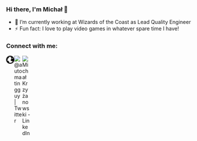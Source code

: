 ### Hi there, I'm Michał 👋

- 🔭 I’m currently working at Wizards of the Coast as Lead Quality Engineer
- ⚡ Fun fact: I love to play video games in whatever spare time I have!

### Connect with me:

[<img align="left" alt="automatingguy.com" width="22px" src="https://raw.githubusercontent.com/iconic/open-iconic/master/svg/globe.svg" />][ag]
[<img align="left" alt="@automatingguy | Twitter" width="22px" src="https://cdn.jsdelivr.net/npm/simple-icons@v3/icons/twitter.svg" />][twitter]
[<img align="left" alt="Michał Krzyżanowski - LinkedIn" width="22px" src="https://cdn.jsdelivr.net/npm/simple-icons@v3/icons/linkedin.svg" />][linkedin]
<br/>

[ag]: https://automatingguy.com
[twitter]: https://twitter.com/automatingguy
[linkedin]: https://www.linkedin.com/in/m-krzyzanowski/
